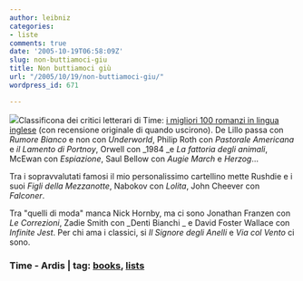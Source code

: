 ```yaml
---
author: leibniz
categories:
- liste
comments: true
date: '2005-10-19T06:58:09Z'
slug: non-buttiamoci-giu
title: Non buttiamoci giù
url: "/2005/10/19/non-buttiamoci-giu/"
wordpress_id: 671

---
```

![](https://www.ardis.co.uk/collectable_books.jpg)Classificona dei critici letterari di Time: [i migliori 100 romanzi in lingua inglese](https://www.time.com/time/2005/100books/the_complete_list.html) (con recensione originale di quando uscirono). De Lillo passa con _Rumore Bianco_ e non con _Underworld_, Philip Roth con _Pastorale Americana_ e _il Lamento di Portnoy_, Orwell con _1984 _e _La fattoria degli animali_, McEwan con _Espiazione_, Saul Bellow con _Augie March_ e _Herzog_...

Tra i sopravvalutati famosi il mio personalissimo cartellino mette Rushdie e i suoi _Figli della Mezzanotte_, Nabokov con _Lolita_, John Cheever con _Falconer_. 

  

Tra "quelli di moda" manca Nick Hornby, ma ci sono Jonathan Franzen con _Le Correzioni_, Zadie Smith con _Denti Bianchi _ e David Foster Wallace con _Infinite Jest_.  Per chi ama i classici, si _Il Signore degli Anelli_ e _Via col Vento_ ci sono. 

### Time - Ardis | tag: [books](https://www.technorati.com/tags/books), [lists](https://www.technorati.com/tags/lists)

### 
